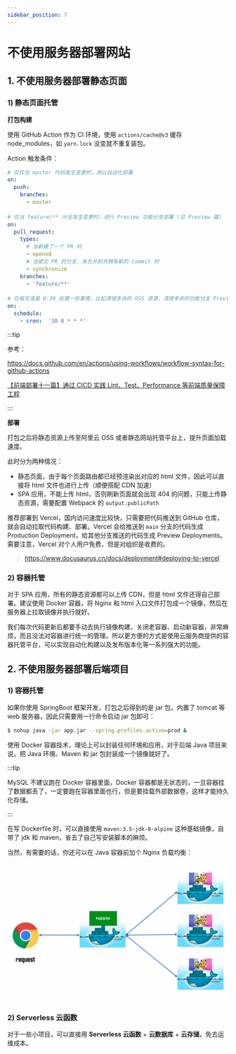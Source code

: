 ```yaml
---
sidebar_position: 7
---
```


# 不使用服务器部署网站

## 1. 不使用服务器部署静态页面

### 1) 静态页面托管

**打包构建**

使用 GitHub Action 作为 CI 环境，使用 `actions/cache@v3` 缓存 node_modules，如 `yarn.lock` 没变就不重复装包。

Action 触发条件：

```yaml
# 仅仅当 master 代码发生变更时，用以自动化部署
on:
  push:
    branches:    
      - master

# 仅当 feature/** 分支发生变更时，进行 Preview 功能分支部署 (见 Preview 篇)
on:
  pull_request:
    types:
      # 当新建了一个 PR 时
      - opened
      # 当提交 PR 的分支，未合并前并拥有新的 Commit 时
      - synchronize
    branches:    
      - 'feature/**'

# 在每天凌晨 0:30 处理一些事情，比如清理多余的 OSS 资源，清理多余的功能分支 Preview (见 Preview 篇)
on:
  schedule:
    - cron:  '30 8 * * *'
```

:::tip

参考：

https://docs.github.com/en/actions/using-workflows/workflow-syntax-for-github-actions

[【前端部署十一篇】通过 CICD 实践 Lint、Test、Performance 等前端质量保障工程](https://mp.weixin.qq.com/s/D7nXxYUMdMuo1du6fHnT-g)

:::

**部署**

打包之后将静态资源上传至阿里云 OSS 或者静态网站托管平台上，提升页面加载速度。

此时分为两种情况：

- 静态页面，由于每个页面路由都已经预渲染出对应的 html 文件，因此可以直接将 html 文件也进行上传（顺便搭配 CDN 加速）
- SPA 应用，不能上传 html，否则刷新页面就会出现 404 的问题，只能上传静态资源，需要配置 Webpack 的 `output.publicPath`

推荐部署到 Vercel，国内访问速度比较快，只需要把代码推送到 GitHub 仓库，就会自动拉取代码构建、部署。Vercel 会给推送到 `main` 分支的代码生成 Production Deployment，给其他分支推送的代码生成 Preview Deployments。需要注意，Vercel 对个人用户免费，但是对组织是收费的。

> https://www.docusaurus.cn/docs/deployment#deploying-to-vercel

<!-- HTML 页面暂时可以不上传，使用 GitHub Page 托管，这样访问速度可以保证，但是不能解决 GitHub Page 偶尔会挂的问题。还是要将 HTML 页面上传（`Cache-Control:no-cache`），此时整个网站完全托管在阿里云 OSS 上面，需要域名备案。

> OSS 可以解决资源缓存问题，能否解决历史模式路由重定向和后端接口代理 -->

### 2) 容器托管

对于 SPA 应用，所有的静态资源都可以上传 CDN，但是 html 文件还得自己部署。建议使用 Docker 容器，将 Nginx 和 html 入口文件打包成一个镜像，然后在服务器上拉取镜像并执行就好。

我们每次代码更新后都要手动去执行镜像构建、关闭老容器、启动新容器，非常麻烦，而且没法对容器进行统一的管理。所以更方便的方式是使用云服务商提供的容器托管平台，可以实现自动化构建以及发布版本化等一系列强大的功能。

## 2. 不使用服务器部署后端项目

### 1) 容器托管

如果你使用 SpringBoot 框架开发，打包之后得到的是 jar 包，内置了 tomcat 等 web 服务器，因此只需要用一行命令启动 jar 包即可：

```bash
$ nohup java -jar app.jar --spring.profiles.active=prod &
```

使用 Docker 容器技术，理论上可以封装任何环境和应用，对于后端 Java 项目来说，把 Java 环境、Maven 和 jar 包封装成一个镜像就好了。

:::tip

MySQL 不建议跑在 Docker 容器里面，Docker 容器都是无状态的，一旦容器挂了数据都丢了，一定要跑在容器里面也行，但是要挂载外部数据卷，这样才能持久化存储。

:::

在写 Dockerfile 时，可以直接使用 `maven:3.5-jdk-8-alpine` 这种基础镜像，自带了 jdk 和 maven，省去了自己写安装脚本的麻烦。

当然，有需要的话，你还可以在 Java 容器前加个 Nginx 负载均衡：

![image](/img/tomcat_docker.png)

### 2) Serverless 云函数

对于一些小项目，可以直接用 **Serverless 云函数** + **云数据库** + **云存储**，免去运维成本。

